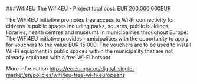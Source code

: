 ###Wifi4EU
The Wifi4EU - Project total cost: EUR 200.000.000EUR

The WiFi4EU initiative promotes free access to Wi-Fi connectivity for citizens in public spaces including parks, squares, public buildings, libraries, health centres and museums in municipalities throughout Europe.
The WiFi4EU initiative provides municipalities with the opportunity to apply for vouchers to the value EUR 15 000. The vouchers are to be used to install Wi-Fi equipment in public spaces within the municipality that are not already equipped with a free Wi-Fi hotspot.

More information https://ec.europa.eu/digital-single-market/en/policies/wifi4eu-free-wi-fi-europeans
